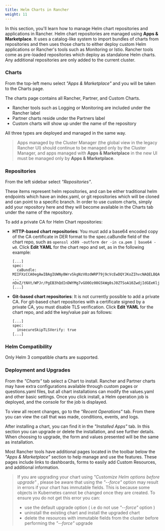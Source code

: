 ```yaml
---
title: Helm Charts in Rancher
weight: 11
---
```


In this section, you'll learn how to manage Helm chart repositories and applications in Rancher. Helm chart repositories are managed using **Apps & Marketplace**. It uses a catalog-like system to import bundles of charts from repositories and then uses those charts to either deploy custom Helm applications or Rancher's tools such as Monitoring or Istio. Rancher tools come as pre-loaded repositories which deploy as standalone Helm charts. Any additional repositories are only added to the current cluster.

### Charts

From the top-left menu select _"Apps & Marketplace"_ and you will be taken to the Charts page.

The charts page contains all Rancher, Partner, and Custom Charts.

* Rancher tools such as Logging or Monitoring are included under the Rancher label
* Partner charts reside under the Partners label
* Custom charts will show up under the name of the repository

All three types are deployed and managed in the same way.

> Apps managed by the Cluster Manager (the global view in the legacy Rancher UI) should continue to be managed only by the Cluster Manager, and apps managed with <b>Apps & Marketplace</b> in the new UI must be managed only by <b>Apps & Marketplace</b>.

### Repositories

From the left sidebar select _"Repositories"_.

These items represent helm repositories, and can be either traditional helm endpoints which have an index.yaml, or git repositories which will be cloned and can point to a specific branch. In order to use custom charts, simply add your repository here and they will become available in the Charts tab under the name of the repository.

To add a private CA for Helm Chart repositories:

- **HTTP-based chart repositories**: You must add a base64 encoded copy of the CA certificate in DER format to the spec.caBundle field of the chart repo, such as `openssl x509 -outform der -in ca.pem | base64 -w0`. Click **Edit YAML** for the chart repo and set, as in the following example:</br>
    ```
    [...]
    spec:
      caBundle:
    MIIFXzCCA0egAwIBAgIUWNy8WrvSkgNzV0zdWRP79j9cVcEwDQYJKoZIhvcNAQELBQAwPzELMAkGA1UEBhMCVVMxCzAJBgNVBAgMAkNBMRQwEgYDVQQKDAtNeU9yZywgSW5jLjENMAsGA1UEAwwEcm9vdDAeFw0yMTEyMTQwODMyMTdaFw0yNDEwMDMwODMyMT
    ...
    nDxZ/tNXt/WPJr/PgEB3hQdInDWYMg7vGO0Oz00G5kWg0sJ0ZTSoA10ZwdjIdGEeKlj1NlPyAqpQ+uDnmx6DW+zqfYtLnc/g6GuLLVPamraqN+gyU8CHwAWPNjZonFN9Vpg0PIk1I2zuOc4EHifoTAXSpnjfzfyAxCaZsnTptimlPFJJqAMj+FfDArGmr4=
    [...]
    ```

- **Git-based chart repositories**: It is not currently possible to add a private CA. For git-based chart repositories with a certificate signed by a private CA, you must disable TLS verification. Click **Edit YAML** for the chart repo, and add the key/value pair as follows: 
    ```
    [...]
    spec:
      insecureSkipTLSVerify: true
    [...]
    ```

### Helm Compatibility

Only Helm 3 compatible charts are supported.


### Deployment and Upgrades

From the _"Charts"_ tab select a Chart to install. Rancher and Partner charts may have extra configurations available through custom pages or questions.yaml files, but all chart installations can modify the values.yaml and other basic settings. Once you click install, a Helm operation job is deployed, and the console for the job is displayed.

To view all recent changes, go to the _"Recent Operations"_ tab. From there you can view the call that was made, conditions, events, and logs.

After installing a chart, you can find it in the _"Installed Apps"_ tab. In this section you can upgrade or delete the installation, and see further details. When choosing to upgrade, the form and values presented will be the same as installation.

Most Rancher tools have additional pages located in the toolbar below the _"Apps & Marketplace"_ section to help manage and use the features. These pages include links to dashboards, forms to easily add Custom Resources, and additional information.

> If you are upgrading your chart using _"Customize Helm options before upgrade"_ , please be aware that using the _"--force"_ option may result in errors if your chart has immutable fields. This is because some objects in Kubernetes cannot be changed once they are created. To ensure you do not get this error you can:
> 
>  * use the default upgrade option ( i.e do not use _"--force"_ option )
>  * uninstall the existing chart and install the upgraded chart
>  * delete the resources with immutable fields from the cluster before performing the _"--force"_ upgrade
